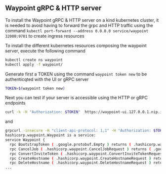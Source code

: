 ## Waypoint gRPC & HTTP server

To install the Waypoint gRPC & HTTP server on a kind kubernetes cluster, it is needed to avoid having to forward the grpc and HTTP 
traffic using the command `kubectl port-forward --address 0.0.0.0 service/waypoint 32000:9701` to create ingress resources

To install the different kubernetes resources composing the waypoint server, execute the following command
```bash
kubectl create ns waypoint
kubectl apply -f waypoint/
```

Generate first a TOKEN using the command `waypoint token new` to be authenticqted with the UI or gRPC server
```bash
TOKEN=$(waypoint token new)
```

Next you can test if your server is accessible using the HTTP or gRPC endpoints 
```bash
curl -k -H "Authorization: $TOKEN"  https://waypoint-ui.127.0.0.1.nip.io
```
and 

```bash
grpcurl -insecure -H "client-api-protocol: 1,1" -H "Authorization: $TOKEN" waypoint-grpc.127.0.0.1.nip.io:443 describe hashicorp.waypoint.Waypoint 
hashicorp.waypoint.Waypoint is a service:
service Waypoint {
  rpc BootstrapToken ( .google.protobuf.Empty ) returns ( .hashicorp.waypoint.NewTokenResponse );
  rpc CancelJob ( .hashicorp.waypoint.CancelJobRequest ) returns ( .google.protobuf.Empty );
  rpc ConvertInviteToken ( .hashicorp.waypoint.ConvertInviteTokenRequest ) returns ( .hashicorp.waypoint.NewTokenResponse );
  rpc CreateHostname ( .hashicorp.waypoint.CreateHostnameRequest ) returns ( .hashicorp.waypoint.CreateHostnameResponse );
  rpc DeleteHostname ( .hashicorp.waypoint.DeleteHostnameRequest ) returns ( .google.protobuf.Empty );
...
```

